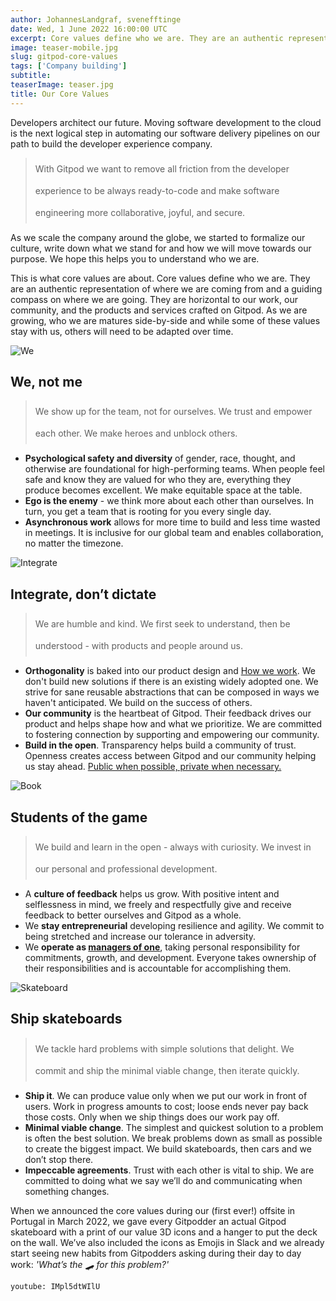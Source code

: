 ```yaml
---
author: JohannesLandgraf, svenefftinge
date: Wed, 1 June 2022 16:00:00 UTC
excerpt: Core values define who we are. They are an authentic representation of where we are coming from and a guiding compass on where we are going.
image: teaser-mobile.jpg
slug: gitpod-core-values
tags: ['Company building']
subtitle:
teaserImage: teaser.jpg
title: Our Core Values
---
```


<script context="module">
  export const prerender = true;
</script>

<script lang="ts">
  import Quote from "$lib/components/quote.svelte";
</script>

<style lang="postcss">
  .banner {
    @apply mt-x-large -mb-x-small;
  }

  blockquote {
    @apply bg-transparent border-l-4 border-primary pl-xx-small py-0 sm:m-small rounded-none !important;
  }

  blockquote p {
    @apply text-important text-xl font-semibold !important;
    line-height: 35px;
  }
</style>

Developers architect our future. Moving software development to the cloud is the next logical step in automating our software delivery pipelines on our path to build the developer experience company.

> With Gitpod we want to remove all friction from the developer experience to be always ready-to-code and make software engineering more collaborative, joyful, and secure.

As we scale the company around the globe, we started to formalize our culture, write down what we stand for and how we will move towards our purpose. We hope this helps you to understand who we are.

This is what core values are about. Core values define who we are. They are an authentic representation of where we are coming from and a guiding compass on where we are going. They are horizontal to our work, our community, and the products and services crafted on Gitpod. As we are growing, who we are matures side-by-side and while some of these values stay with us, others will need to be adapted over time.

<img src="/images/blog/gitpod-core-values/we.png" alt="We" class="banner">

## We, not me

> We show up for the team, not for ourselves. We trust and empower each other. We make heroes and unblock others.

-   **Psychological safety and diversity** of gender, race, thought, and otherwise are foundational for high-performing teams. When people feel safe and know they are valued for who they are, everything they produce becomes excellent. We make equitable space at the table.
-   **Ego is the enemy** - we think more about each other than ourselves. In turn, you get a team that is rooting for you every single day.
-   **Asynchronous work** allows for more time to build and less time wasted in meetings. It is inclusive for our global team and enables collaboration, no matter the timezone.

<img src="/images/blog/gitpod-core-values/integrate.png" alt="Integrate" class="banner">

## Integrate, don’t dictate

> We are humble and kind. We first seek to understand, then be understood - with products and people around us.

-   **Orthogonality** is baked into our product design and [How we work](https://www.notion.so/gitpod/How-we-work-0f9159f282d24f9d9776372e0c7dbab4). We don't build new solutions if there is an existing widely adopted one. We strive for sane reusable abstractions that can be composed in ways we haven't anticipated. We build on the success of others.
-   **Our community** is the heartbeat of Gitpod. Their feedback drives our product and helps shape how and what we prioritize. We are committed to fostering connection by supporting and empowering our community.
-   **Build in the open**. Transparency helps build a community of trust. Openness creates access between Gitpod and our community helping us stay ahead. [Public when possible, private when necessary.](https://www.notion.so/gitpod/How-we-work-0f9159f282d24f9d9776372e0c7dbab4)

<img src="/images/blog/gitpod-core-values/students.png" alt="Book" class="banner">

## Students of the game

> We build and learn in the open - always with curiosity. We invest in our personal and professional development.

-   A **culture of feedback** helps us grow. With positive intent and selflessness in mind, we freely and respectfully give and receive feedback to better ourselves and Gitpod as a whole.
-   We **stay entrepreneurial** developing resilience and agility. We commit to being stretched and increase our tolerance in adversity.
-   We **operate as [managers of one](https://www.notion.so/gitpod/How-we-work-0f9159f282d24f9d9776372e0c7dbab4)**, taking personal responsibility for commitments, growth, and development. Everyone takes ownership of their responsibilities and is accountable for accomplishing them.

<img src="/images/blog/gitpod-core-values/skateboard.png" alt="Skateboard" class="banner">

## Ship skateboards

> We tackle hard problems with simple solutions that delight. We commit and ship the minimal viable change, then iterate quickly.

-   **Ship it**. We can produce value only when we put our work in front of users. Work in progress amounts to cost; loose ends never pay back those costs. Only when we ship things does our work pay off.
-   **Minimal viable change**. The simplest and quickest solution to a problem is often the best solution. We break problems down as small as possible to create the biggest impact. We build skateboards, then cars and we don’t stop there.
-   **Impeccable agreements**. Trust with each other is vital to ship. We are committed to doing what we say we’ll do and communicating when something changes.

When we announced the core values during our (first ever!) offsite in Portugal in March 2022, we gave every Gitpodder an actual Gitpod skateboard with a print of our value 3D icons and a hanger to put the deck on the wall. We’ve also included the icons as Emojis in Slack and we already start seeing new habits from Gitpodders asking during their day to day work: _'What’s the 🛹 for this problem?'_

`youtube: IMpl5dtWIlU`
